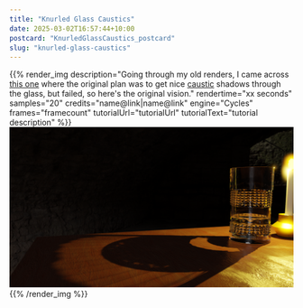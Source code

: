 ```yaml
---
title: "Knurled Glass Caustics"
date: 2025-03-02T16:57:44+10:00
postcard: "KnurledGlassCaustics_postcard"
slug: "knurled-glass-caustics"
---
```


{{% render_img
  description="Going through my old renders, I came across [this one](/content/renders/2022-06-14_KnurledGlass/index.md) where the original plan was to get nice [caustic](https://garagefarm.net/blog/caustics-what-they-are-and-how-to-render-them) shadows through the glass, but failed, so here's the original vision."
  rendertime="xx seconds"
  samples="20"
  credits="name@link|name@link"
  engine="Cycles"
  frames="framecount"
  tutorialUrl="tutorialUrl"
  tutorialText="tutorial description" 
%}}
![Knurled glass, showing off caustic shadows](img/KnurledCaustics.png)
{{% /render_img %}}